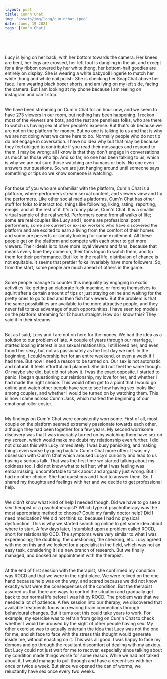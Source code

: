 ```yaml
---
layout: post
title: Cum'n Chat
img: "assets/img/long/cum'nchat.jpeg"
date: June, 19 2021
tags: [Cum'n Chat]
---
```



<br><br>

<p align="justify">

Lucy is lying on her back, with her bottom towards the camera. Her knees are bent, her legs are crossed, her left foot is dangling in the air, and except for a tiny ribbon covered by her white thong, her bottom-half goodies are entirely on display. She is wearing a white babydoll lingerie to match her white thong and white nail polish. She is checking her SnapChat above her face. I am wearing black boxer shorts, and am lying on my left side, facing the camera. But I am looking at my phone because I am reeling on instagram and can't stop. <br><br>
  
We have been streaming on Cum'n Chat for an hour now, and we seem to have 273 viewers in our room, but nothing has been happening. I reckon most of the viewers are bots, and the rest are penniless folks, who are there to watch us having sex at other people's expense. But that's ok because we are not on the platform for money. But no one is talking to us and that is why we are not doing what we came here to do. Normally people who do not tip do not engage in coversation. I have no idea why but that may be because they feel obliged to contribute if you read their messages and respond to them. I may be wrong; all I know is that they don't engage in conversations as much as those who tip. And so far, no one has been talking to us, which is why we are not sure those watching are humans or bots. No one even answers our questions. So, we are just hanging around until someone says something or tips so we know someone is watching.<br><br>
  
For those of you who are unfamiliar with the platform, Cum'n Chat is a platform, where performers stream sexual content, and viewers view and tip the performers. Like other social media platforms, Cum'n Chat has other stuff for folks to interact too; things like following, liking, rating, reporting, emojis, and all the rest of it. It's a funny place, Cum'n Chat. It is a smaller virtual sample of the real world. Performers come from all walks of life; some are real couples like Lucy and I, some are professional porn performers, some are current or ex-sex workers who have discovered the platform and are excited to earn a living from the comfort of their homes and some are perverts or simply looking for some excitement. All these people get on the platform and compete with each other to get more viewers. Their ideals is to have more loyal viewers and fans, because that means every time they come on, their fans logon to watch them, and tip them for their performance. But like in the real life, distribuion of chance is not equitable. It seems that prettier folks invariably have more followers. So, from the start, some people are much ahead of others in the game.  <br><br>
  
Some people manage to counter this inequality by engaging in exotic activities like getting an elaborate fuck machine, or forcing themselves to squirt after a certain amount of tips or just staying online and waiting for the pretty ones to go to bed and then fish for viewers. But the problem is that the same possibilities are available to the more attractive people, and they never fail to take advantage of such opportunities. I have seen top models on the platform streaming for 12 hours straight. How do I know this? They said it in their streams. <br><br>

But as I said, Lucy and I are not on here for the money. We had the idea as a solution to our problem of late. A couple of years through our marriage, I started loosing interest in our sexual relationship. I still loved her, and even found her sexy, but not as passionately as the first day we met. In the beginning, I could worship her for an entire weekend, or even a week if I had time. But now I need a reason to be turned on. Our sex is not automatic and natural. It feels effortful and planned. She did not feel the same though. Or maybe she did, but did not show it. I was the exact opposite. I started to panic. I began questioning our relationship, my love for her, and whether I had made the right choice. This would often get to a point that I would go online and watch other people have sex to see how having sex looks like among couples, and whether I would be turned on by watching them. This is how I came across Cum'n Jack, which marked the beginning of our emotional roller coster. <br><br>

My findings on Cum'n Chat were consistently worrisome.  First of all, most couple on the platform seemed extremely passionate towards each other, although they had been together for a few years. My second worrisome discovery was that I was invariably turned on by watching them have sex on my screen, which would make me doubt my relationship even further. I did not discuss this with Lucy immediately. I was busy panicking, and making things even worse by going back to Cum'n Chat more often. It was my obsession with Cum'n Chat which aroused Lucy’s curiosity and lead to us having a serious talk. That was the first time we started talking about my coldness too. I did not know what to tell her; what I was feeling was embarrassing, uncomfortable to talk about and arguably just wrong. But I had no other choice. She had questions and I had to answer them. So, I shared my thoughts and feelings with her and we decide to get professional help. <br><br>

We didn’t know what kind of help I needed though. Did we have to go see a sex therapist or a psychotherapist? Which type of psychotherapy was the most appropriate method to choose? Could my family doctor help? Did I need medication? We did not think so, because I had no physical dysfunction. This is why we started searching online to get some idea about where to start. A few days later, I stumbled upon a problem called ROCD, short for relationship OCD. The symptoms were very similar to what I was experiencing; the doubting, the questioning, the checking, etc. Lucy agreed with me on this and we looked for a specialist in the field, which was not an easy task, considering it is a new branch of research. But we finally managed, and booked an appointment with the therapist. <br><br>

At the end of first session with the therapist, she confirmed my condition was ROCD and that we were in the right place. We were relived on the one hand because help was on the way, and scared because we did not know exactly what were the consequences of the condition. But the therapist assured us that there are ways to control the situation and gradually get back to our normal life before I was hit by ROCD. The problem was that we needed a lot of patience. A few session into our therapy, we discovered that available treatments focus on rewiring brain connections through behavioural changes. But it turns out this could take years to work. For example, my exercise was to refrain from going on Cum'n Chat to check whether I would be aroused by the sight of other people having sex. My other exercise was to actually entertain the idea that Lucy was not the one for me, and sit face to face with the stress this thought would generate inside me, without enacting on it. This was all good. I was happy to face my demons and go through the resultant discomfort of dealing with my anxiety. But Lucy could not just wait for me to recover, especially since talking about my condition made things worse for some reason. While we had not talked about it, I would manage to pull through and have a decent sex with her once or twice a week. But since we opened the can of worms, we reluctantly have sex once every two weeks. <br><br>
  

  
  
  
</p>  
